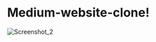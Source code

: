 # Medium-website-clone!


![Screenshot_2](https://github.com/burakckmk16/Medium-website-clone/assets/129183881/b89004fb-853e-4790-9265-ca3ddf9a7714)

